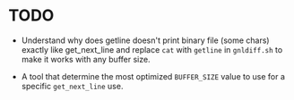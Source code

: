 
#           TODO

- Understand why does getline doesn't print binary file (some chars) exactly
  like get_next_line and replace `cat` with `getline` in `gnldiff.sh` to make it
  works with any buffer size.

- A tool that determine the most optimized `BUFFER_SIZE` value to use for a
  specific `get_next_line` use.

